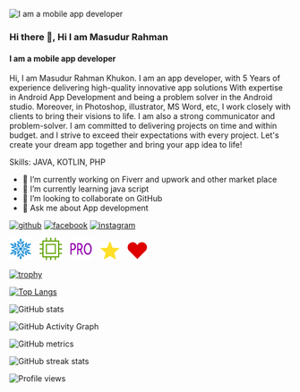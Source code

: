![I am a mobile app developer](https://scontent.fdac5-2.fna.fbcdn.net/v/t39.30808-6/321565319_1273924980122196_8230944203820992277_n.jpg?_nc_cat=107&ccb=1-7&_nc_sid=5f2048&_nc_eui2=AeF27v1wr0gId2lrAbLaRhP0WzQrb2YFQj1bNCtvZgVCPdP8HN8NDdGq3uhw_mBKDRKR49TRdVa2qwGZUaQvfdu0&_nc_ohc=F9o_2k574HwAX8REuPc&_nc_ht=scontent.fdac5-2.fna&oh=00_AfCyS2j3f_GXICFuDFA-XpTsQG_v6H8aHI5EKqFoQRTCTg&oe=65517298)
### Hi there 👋, Hi I am Masudur Rahman
#### I am a mobile app developer
Hi, I am Masudur Rahman Khukon. I am an app developer, with 5 Years of experience delivering high-quality innovative app solutions With expertise in Android App Development and being a problem solver in the Android studio. Moreover, in Photoshop, illustrator, MS Word, etc, I work closely with clients to bring their visions to life. I am also a strong communicator and problem-solver. I am committed to delivering projects on time and within budget. and I strive to exceed their expectations with every project. Let's create your dream app together and bring your app idea to life!

Skills: JAVA, KOTLIN, PHP

- 🔭 I’m currently working on Fiverr and upwork and other market place 
- 🌱 I’m currently learning java script 
- 👯 I’m looking to collaborate on GitHub 
- 💬 Ask me about App development 


[<img src='https://cdn.jsdelivr.net/npm/simple-icons@3.0.1/icons/github.svg' alt='github' height='40'>](https://github.com/khukondeveloper1)  [<img src='https://cdn.jsdelivr.net/npm/simple-icons@3.0.1/icons/facebook.svg' alt='facebook' height='40'>](https://www.facebook.com/https://www.facebook.com/developermasudur/)  [<img src='https://cdn.jsdelivr.net/npm/simple-icons@3.0.1/icons/instagram.svg' alt='instagram' height='40'>](https://www.instagram.com/https://www.instagram.com/khukon776//)  

<a href='https://archiveprogram.github.com/'><img src='https://raw.githubusercontent.com/acervenky/animated-github-badges/master/assets/acbadge.gif' width='40' height='40'></a> <a href='https://docs.github.com/en/developers'><img src='https://raw.githubusercontent.com/acervenky/animated-github-badges/master/assets/devbadge.gif' width='40' height='40'></a> <a href='https://github.com/pricing'><img src='https://raw.githubusercontent.com/acervenky/animated-github-badges/master/assets/pro.gif' width='40' height='40'></a> <a href='https://stars.github.com/'><img src='https://raw.githubusercontent.com/acervenky/animated-github-badges/master/assets/starbadge.gif' width='35' height='35'></a> <a href='https://docs.github.com/en/github/supporting-the-open-source-community-with-github-sponsors'><img src='https://raw.githubusercontent.com/acervenky/animated-github-badges/master/assets/sponsorbadge.gif' width='35' height='35'></a> 

[![trophy](https://github-profile-trophy.vercel.app/?username=khukondeveloper1)](https://github.com/ryo-ma/github-profile-trophy)

[![Top Langs](https://github-readme-stats.vercel.app/api/top-langs/?username=khukondeveloper1)](https://github.com/anuraghazra/github-readme-stats)

![GitHub stats](https://github-readme-stats.vercel.app/api?username=khukondeveloper1&show_icons=true&count_private=true)  

![GitHub Activity Graph](https://activity-graph.herokuapp.com/graph?username=khukondeveloper1)  

![GitHub metrics](https://metrics.lecoq.io/khukondeveloper1)  

![GitHub streak stats](https://streak-stats.demolab.com/?user=khukondeveloper1)  

![Profile views](https://gpvc.arturio.dev/khukondeveloper1)  
